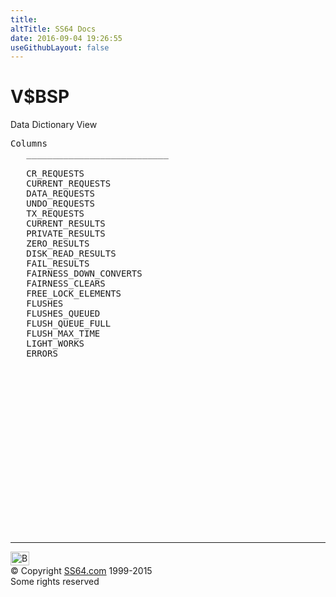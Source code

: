```yaml
---
title:
altTitle: SS64 Docs
date: 2016-09-04 19:26:55
useGithubLayout: false
---
```

<!-- #BeginLibraryItem "/Library/head_orav.lbi" --><!-- #EndLibraryItem --><h1>V$BSP </h1>  
 <p> Data Dictionary View </p> 
 
<pre>Columns
   ___________________________
 
   CR_REQUESTS
   CURRENT_REQUESTS
   DATA_REQUESTS
   UNDO_REQUESTS
   TX_REQUESTS
   CURRENT_RESULTS
   PRIVATE_RESULTS
   ZERO_RESULTS
   DISK_READ_RESULTS
   FAIL_RESULTS
   FAIRNESS_DOWN_CONVERTS
   FAIRNESS_CLEARS
   FREE_LOCK_ELEMENTS
   FLUSHES
   FLUSHES_QUEUED
   FLUSH_QUEUE_FULL
   FLUSH_MAX_TIME
   LIGHT_WORKS
   ERRORS

</pre>
<p><b></b></p><!-- #BeginLibraryItem "/Library/foot_orad.lbi" --><p>
<!-- oracle-footer -->
<ins class="adsbygoogle" style="display:inline-block;width:300px;height:250px" data-ad-client="ca-pub-6140977852749469" data-ad-slot="4275490898"></ins>
<script>
(adsbygoogle = window.adsbygoogle || []).push({});
</script></p>
<hr>
<div id="bl" class="footer"><a href="V$BSP.html#"><img src="../images/top.png" width="30" height="22" alt="Back to the Top"></a></div>
<div id="br" class="footer, tagline">© Copyright <a href="http://ss64.com/">SS64.com</a> 1999-2015<br>
Some rights reserved</div>
<!-- #EndLibraryItem -->

